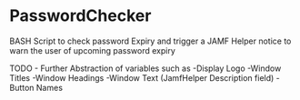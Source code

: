 # PasswordChecker
BASH Script to check password Expiry and trigger a JAMF Helper notice to warn the user of upcoming password expiry

TODO -
Further Abstraction of variables such as
-Display Logo
-Window Titles
-Window Headings
-Window Text (JamfHelper Description field)
-Button Names
